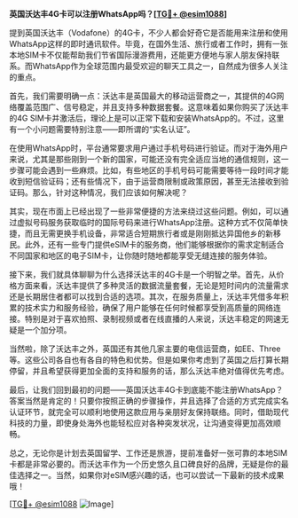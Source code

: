 **英国沃达丰4G卡可以注册WhatsApp吗？[[TG💪+ @esim1088](https://t.me/s/esim1088)]**

提到英国沃达丰（Vodafone）的4G卡，不少人都会好奇它是否能用来注册和使用WhatsApp这样的即时通讯软件。毕竟，在国外生活、旅行或者工作时，拥有一张本地SIM卡不仅能帮助我们节省国际漫游费用，还能更方便地与家人朋友保持联系。而WhatsApp作为全球范围内最受欢迎的聊天工具之一，自然成为很多人关注的重点。

首先，我们需要明确一点：沃达丰是英国最大的移动运营商之一，其提供的4G网络覆盖范围广、信号稳定，并且支持多种数据套餐。这意味着如果你购买了沃达丰的4G SIM卡并激活后，理论上是可以正常下载和安装WhatsApp的。不过，这里有一个小问题需要特别注意——即所谓的“实名认证”。

在使用WhatsApp时，平台通常要求用户通过手机号码进行验证。而对于海外用户来说，尤其是那些刚到一个新的国家，可能还没有完全适应当地的通信规则，这一步骤可能会遇到一些麻烦。比如，有些地区的手机号码可能需要等待一段时间才能收到短信验证码；还有些情况下，由于运营商限制或政策原因，甚至无法接收到验证码。那么，针对这种情况，我们应该如何解决呢？

其实，现在市面上已经出现了一些非常便捷的方法来绕过这些问题。例如，可以通过虚拟号码服务获取临时的国际号码来进行WhatsApp注册。这种方式不仅简单快捷，而且无需更换手机设备，非常适合短期旅行者或是刚刚抵达异国他乡的新移民。此外，还有一些专门提供eSIM卡的服务商，他们能够根据你的需求定制适合不同国家和地区的电子SIM卡，让你随时随地都能享受无缝连接的服务体验。

接下来，我们就具体聊聊为什么选择沃达丰的4G卡是一个明智之举。首先，从价格方面来看，沃达丰提供了多种灵活的数据流量套餐，无论是短时间内的流量需求还是长期居住者都可以找到合适的选项。其次，在服务质量上，沃达丰凭借多年积累的技术实力和服务经验，确保了用户能够在任何时候都享受到高质量的网络连接。特别是对于喜欢拍照、录制视频或者在线直播的人来说，沃达丰稳定的网速无疑是一个加分项。

当然啦，除了沃达丰之外，英国还有其他几家主要的电信运营商，如EE、Three等。这些公司各自也有各自的特色和优势。但是如果你考虑到了英国之后打算长期停留，并且希望获得更加全面的支持和服务的话，那么沃达丰绝对值得优先考虑。

最后，让我们回到最初的问题——英国沃达丰4G卡到底能不能注册WhatsApp？答案当然是肯定的！只要你按照正确的步骤操作，并且选择了合适的方式完成实名认证环节，就完全可以顺利地使用这款应用与亲朋好友保持联络。同时，借助现代科技的力量，即使身处海外也能轻松应对各种突发状况，让沟通变得更加高效顺畅。

总之，无论你是计划去英国留学、工作还是旅游，提前准备好一张可靠的本地SIM卡都是非常必要的。而沃达丰作为一个历史悠久且口碑良好的品牌，无疑是你的最佳选择之一。当然，如果你对eSIM感兴趣的话，也可以尝试一下最新的技术成果哦！

[[TG💪+ @esim1088](https://t.me/s/esim1088) ![Image](https://i.postimg.cc/4NQfJmqS/Snipaste-2025-05-13-00-14-12.png)]